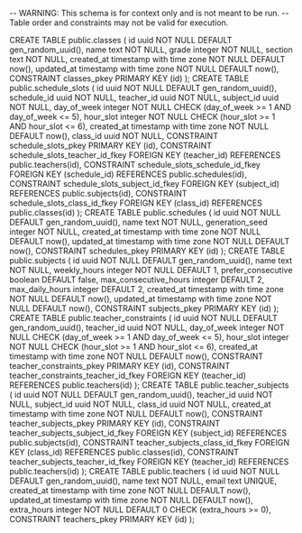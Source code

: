 -- WARNING: This schema is for context only and is not meant to be run.
-- Table order and constraints may not be valid for execution.

CREATE TABLE public.classes (
  id uuid NOT NULL DEFAULT gen_random_uuid(),
  name text NOT NULL,
  grade integer NOT NULL,
  section text NOT NULL,
  created_at timestamp with time zone NOT NULL DEFAULT now(),
  updated_at timestamp with time zone NOT NULL DEFAULT now(),
  CONSTRAINT classes_pkey PRIMARY KEY (id)
);
CREATE TABLE public.schedule_slots (
  id uuid NOT NULL DEFAULT gen_random_uuid(),
  schedule_id uuid NOT NULL,
  teacher_id uuid NOT NULL,
  subject_id uuid NOT NULL,
  day_of_week integer NOT NULL CHECK (day_of_week >= 1 AND day_of_week <= 5),
  hour_slot integer NOT NULL CHECK (hour_slot >= 1 AND hour_slot <= 6),
  created_at timestamp with time zone NOT NULL DEFAULT now(),
  class_id uuid NOT NULL,
  CONSTRAINT schedule_slots_pkey PRIMARY KEY (id),
  CONSTRAINT schedule_slots_teacher_id_fkey FOREIGN KEY (teacher_id) REFERENCES public.teachers(id),
  CONSTRAINT schedule_slots_schedule_id_fkey FOREIGN KEY (schedule_id) REFERENCES public.schedules(id),
  CONSTRAINT schedule_slots_subject_id_fkey FOREIGN KEY (subject_id) REFERENCES public.subjects(id),
  CONSTRAINT schedule_slots_class_id_fkey FOREIGN KEY (class_id) REFERENCES public.classes(id)
);
CREATE TABLE public.schedules (
  id uuid NOT NULL DEFAULT gen_random_uuid(),
  name text NOT NULL,
  generation_seed integer NOT NULL,
  created_at timestamp with time zone NOT NULL DEFAULT now(),
  updated_at timestamp with time zone NOT NULL DEFAULT now(),
  CONSTRAINT schedules_pkey PRIMARY KEY (id)
);
CREATE TABLE public.subjects (
  id uuid NOT NULL DEFAULT gen_random_uuid(),
  name text NOT NULL,
  weekly_hours integer NOT NULL DEFAULT 1,
  prefer_consecutive boolean DEFAULT false,
  max_consecutive_hours integer DEFAULT 2,
  max_daily_hours integer DEFAULT 2,
  created_at timestamp with time zone NOT NULL DEFAULT now(),
  updated_at timestamp with time zone NOT NULL DEFAULT now(),
  CONSTRAINT subjects_pkey PRIMARY KEY (id)
);
CREATE TABLE public.teacher_constraints (
  id uuid NOT NULL DEFAULT gen_random_uuid(),
  teacher_id uuid NOT NULL,
  day_of_week integer NOT NULL CHECK (day_of_week >= 1 AND day_of_week <= 5),
  hour_slot integer NOT NULL CHECK (hour_slot >= 1 AND hour_slot <= 6),
  created_at timestamp with time zone NOT NULL DEFAULT now(),
  CONSTRAINT teacher_constraints_pkey PRIMARY KEY (id),
  CONSTRAINT teacher_constraints_teacher_id_fkey FOREIGN KEY (teacher_id) REFERENCES public.teachers(id)
);
CREATE TABLE public.teacher_subjects (
  id uuid NOT NULL DEFAULT gen_random_uuid(),
  teacher_id uuid NOT NULL,
  subject_id uuid NOT NULL,
  class_id uuid NOT NULL,
  created_at timestamp with time zone NOT NULL DEFAULT now(),
  CONSTRAINT teacher_subjects_pkey PRIMARY KEY (id),
  CONSTRAINT teacher_subjects_subject_id_fkey FOREIGN KEY (subject_id) REFERENCES public.subjects(id),
  CONSTRAINT teacher_subjects_class_id_fkey FOREIGN KEY (class_id) REFERENCES public.classes(id),
  CONSTRAINT teacher_subjects_teacher_id_fkey FOREIGN KEY (teacher_id) REFERENCES public.teachers(id)
);
CREATE TABLE public.teachers (
  id uuid NOT NULL DEFAULT gen_random_uuid(),
  name text NOT NULL,
  email text UNIQUE,
  created_at timestamp with time zone NOT NULL DEFAULT now(),
  updated_at timestamp with time zone NOT NULL DEFAULT now(),
  extra_hours integer NOT NULL DEFAULT 0 CHECK (extra_hours >= 0),
  CONSTRAINT teachers_pkey PRIMARY KEY (id)
);